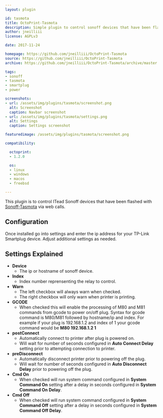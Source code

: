 ```yaml
---
layout: plugin

id: tasmota
title: OctoPrint-Tasmota
description: Simple plugin to control sonoff devices that have been flashed with Tasmota.
author: jneilliii
license: AGPLv3

date: 2017-11-24

homepage: https://github.com/jneilliii/OctoPrint-Tasmota
source: https://github.com/jneilliii/OctoPrint-Tasmota
archive: https://github.com/jneilliii/OctoPrint-Tasmota/archive/master.zip

tags:
- sonoff
- tasmota
- smartplug
- power

screenshots:
- url: /assets/img/plugins/tasmota/screenshot.png
  alt: Screenshot
  caption: Navbar screenshot
- url: /assets/img/plugins/tasmota/settings.png
  alt: Settings
  caption: Settings screenshot

featuredimage: /assets/img/plugins/tasmota/screenshot.png

compatibility:

  octoprint:
  - 1.2.0

  os:
  - linux
  - windows
  - macos
  - freebsd

---
```

This plugin is to control ITead Sonoff devices that have been flashed with [Sonoff-Tasmota](https://github.com/arendst/Sonoff-Tasmota) via web calls.

## Configuration

Once installed go into settings and enter the ip address for your TP-Link Smartplug device. Adjust additional settings as needed.

## Settings Explained

- **Device**
  - The ip or hostname of sonoff device.
- **Index**
  - Index number reprensenting the relay to control.
- **Warn**
  - The left checkbox will always warn when checked.
  - The right checkbox will only warn when printer is printing.
- **GCODE**
  - When checked this will enable the processing of M80 and M81 commands from gcode to power on/off plug.  Syntax for gcode command is M80/M81 followed by hostname/ip and index.  For example if your plug is 192.168.1.2 and index of 1 your gcode command would be **M80 192.168.1.2 1**
- **postConnect**
  - Automatically connect to printer after plug is powered on.
  - Will wait for number of seconds configured in **Auto Connect Delay** setting prior to attempting connection to printer.
- **preDisconnect**
  - Automatically disconnect printer prior to powering off the plug.
  - Will wait for number of seconds configured in **Auto Disconnect Delay** prior to powering off the plug.
- **Cmd On**
  - When checked will run system command configured in **System Command On** setting after a delay in seconds configured in **System Command On Delay**.
- **Cmd Off**
  - When checked will run system command configured in **System Command Off** setting after a delay in seconds configured in **System Command Off Delay**.
